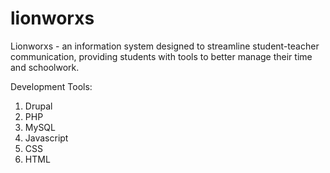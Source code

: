 lionworxs
=========

Lionworxs - an information system designed to streamline student-teacher communication, providing students with tools to better manage their time and schoolwork.

Development Tools:
  1. Drupal
  2. PHP
  3. MySQL
  4. Javascript
  5. CSS
  6. HTML
